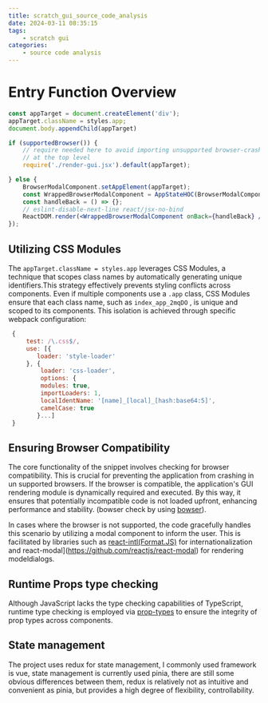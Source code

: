 ```yaml
---
title: scratch_gui_source_code_analysis
date: 2024-03-11 08:35:15
tags: 
    - scratch gui
categories: 
    - source code analysis
---
```


# Entry Function Overview

```jsx
const appTarget = document.createElement('div');
appTarget.className = styles.app;
document.body.appendChild(appTarget)

if (supportedBrowser()) {
    // require needed here to avoid importing unsupported browser-crashing code
    // at the top level
    require('./render-gui.jsx').default(appTarget);

} else {
    BrowserModalComponent.setAppElement(appTarget);
    const WrappedBrowserModalComponent = AppStateHOC(BrowserModalComponent, true /* localesOnly */);
    const handleBack = () => {};
    // eslint-disable-next-line react/jsx-no-bind
    ReactDOM.render(<WrappedBrowserModalComponent onBack={handleBack} />, appTarget);
});
```

## Utilizing CSS Modules

The `appTarget.className = styles.app` leverages CSS Modules, a technique that scopes class names by automatically generating unique identifiers.This strategy effectively prevents styling conflicts across components. Even if multiple components use a `.app` class, CSS Modules ensure that each class name, such as `index_app_2mqDO` , is unique and scoped to its components. This isolation is achieved through specific webpack configuration:

```js
 {
     test: /\.css$/,
     use: [{
        loader: 'style-loader'
     }, {
         loader: 'css-loader',
         options: {
         modules: true,
         importLoaders: 1,
         localIdentName: '[name]_[local]_[hash:base64:5]',
         camelCase: true
        }...]
 }
```

## Ensuring Browser Compatibility

The core functionality of the snippet involves checking for browser compatibility. This is crucial for preventing the application from crashing in un supported browsers. If the browser is compatible, the application's GUI rendering module is dynamically required and executed. By this way, it ensures that potentially incompatible code is not loaded upfront, enhancing performance and stability. (bowser check by using [bowser](https://www.npmjs.com/package/bowser)).

In cases where the browser is not supported, the code gracefully handles this scenario by utilizing a modal component to inform the user. This is facilitated by libraries such as [react-intl(Format.JS)](https://formatjs.io/docs/react-intl/) for internationalization and react-modal](https://github.com/reactjs/react-modal) for rendering modeldialogs.



## Runtime Props type checking

Although JavaScript lacks the type checking capabilities of TypeScript, runtime type checking is employed via [prop-types](https://github.com/facebook/prop-types) to ensure the integrity of prop types across components.



## State management

The project uses redux for state management, I commonly used framework is vue, state management is currently used pinia, there are still some obvious differences between them, redux is relatively not as intuitive and convenient as pinia, but provides a high degree of flexibility, controllability.


